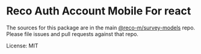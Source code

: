 Reco Auth Account Mobile For react
=======

The sources for this package are in the main [@reco-m/survey-models](http://192.168.1.247/summary/framework%2FRECO8.Mobile.git) repo. Please file issues and pull requests against that repo.

License: MIT
